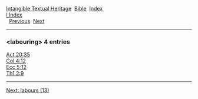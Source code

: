[Intangible Textual Heritage](../../index)  [Bible](../index) 
[Index](index)   
[l Index](_l_)  
  [Previous](c06560)  [Next](c06562) 

------------------------------------------------------------------------

### &lt;labouring&gt; 4 entries

[Act 20:35](../kjv/act020.htm#035)  
[Col 4:12](../kjv/col004.htm#012)  
[Ecc 5:12](../kjv/ecc005.htm#012)  
[Th1 2:9](../kjv/th1002.htm#009)  

------------------------------------------------------------------------

[Next: labours (13)](c06562)
